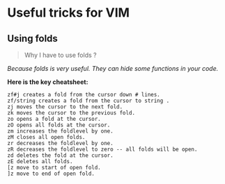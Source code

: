 # Useful tricks for VIM

## Using folds

> Why I have to use folds ?

*Because folds is very useful. They can hide some functions in your code.*

**Here is the key cheatsheet:**

    zf#j creates a fold from the cursor down # lines.
    zf/string creates a fold from the cursor to string .
    zj moves the cursor to the next fold.
    zk moves the cursor to the previous fold.
    zo opens a fold at the cursor.
    zO opens all folds at the cursor.
    zm increases the foldlevel by one.
    zM closes all open folds.
    zr decreases the foldlevel by one.
    zR decreases the foldlevel to zero -- all folds will be open.
    zd deletes the fold at the cursor.
    zE deletes all folds.
    [z move to start of open fold.
    ]z move to end of open fold.
